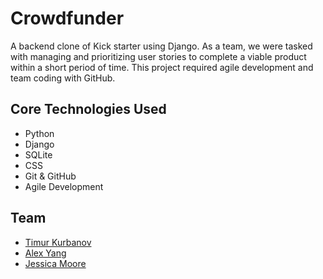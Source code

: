 # Crowdfunder

A backend clone of Kick starter using Django. As a team, we were tasked with managing and prioritizing user stories to complete a viable product within a short period of time. This project required agile development and team coding with GitHub. 

## Core Technologies Used
- Python
- Django
- SQLite
- CSS
- Git & GitHub
- Agile Development


## Team
- [Timur Kurbanov](https://timkurbanov.ca/)
- [Alex Yang](https://www.alexyang.ca/)
- [Jessica Moore](https://www.jessicacmoore.com/)
